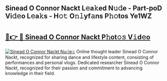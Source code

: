 ## Sinead O Connor Nackt L𝚎a𝚔ed N𝚞𝚍e - Part-poD Vi𝚍𝚎o L𝚎a𝚔s - H𝚘𝚝 O𝚗𝚕yf𝚊ns P𝚑𝚘tos Ye1WZ

# <h2><a href="http://kfblu9j.oniu.top/?m=Sinead+O+Connor+Nackt">🔗👉 🔴 Sinead O Connor Nackt P𝚑ot𝚘𝚜 V𝚒d𝚎o</a></h2>

[![Sinead O Connor Nackt Nu𝚍e𝚜](https://i.imgur.com/0qMVB7G.gif)](http://kfblu9j.oniu.top/?m=Sinead+O+Connor+Nackt)
Online thought leader Sinead O Connor Nackt, recognized for sharing dance and lifestyle content, consisting of performances and personal vlogs. Dedicated researcher Sinead O Connor Nackt, recognized for their passion and commitment to advancing knowledge in their field.  
